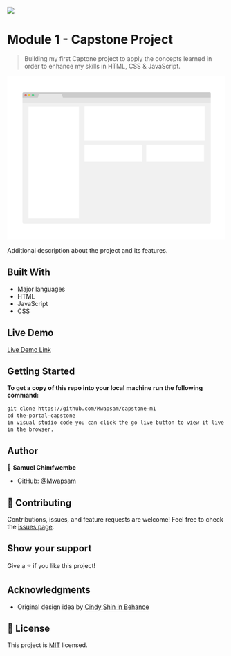 ![](https://img.shields.io/badge/Microverse-blueviolet)

# Module 1 - Capstone Project

> Building my first Captone project to apply the concepts learned in order to enhance my skills in HTML, CSS & JavaScript.

![screenshot](./app_screenshot.png)

Additional description about the project and its features.

## Built With

- Major languages
- HTML
- JavaScript
- CSS

## Live Demo

[Live Demo Link](https://livedemo.com)


## Getting Started

**To get a copy of this repo into your local machine run the following command:**
```
git clone https://github.com/Mwapsam/capstone-m1 
cd the-portal-capstone
in visual studio code you can click the go live button to view it live in the browser.
```

## Author

👤 **Samuel Chimfwembe**

- GitHub: [@Mwapsam](https://github.com/Mwapsam)



## 🤝 Contributing

Contributions, issues, and feature requests are welcome!
Feel free to check the [issues page](../../issues/).

## Show your support

Give a ⭐️ if you like this project!

## Acknowledgments
- Original design idea by
[Cindy Shin in Behance](https://www.behance.net/adagio07)
## 📝 License

This project is [MIT](./MIT.md) licensed.
